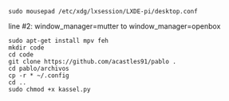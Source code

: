 ```
sudo mousepad /etc/xdg/lxsession/LXDE-pi/desktop.conf
```
line #2:
window_manager=mutter
to
window_manager=openbox

```
sudo apt-get install mpv feh
mkdir code
cd code
git clone https://github.com/acastles91/pablo .
cd pablo/archivos
cp -r * ~/.config
cd ..
sudo chmod +x kassel.py
```
